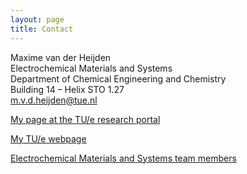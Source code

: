 ```yaml
---
layout: page
title: Contact
---
```


Maxime van der Heijden\
Electrochemical Materials and Systems\
Department of Chemical Engineering and Chemistry\
Building 14 – Helix STO 1.27\
m.v.d.heijden@tue.nl

[My page at the TU/e research portal](https://www.tue.nl/en/research/researchers/maxime-van-der-heijden)

[My TU/e webpage](https://research.tue.nl/en/persons/maxime-van-der-heijden)

[Electrochemical Materials and Systems team members](https://www.fornercuencaresearch.com/members/)


